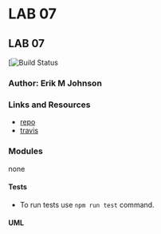 LAB 07
==============================================

## LAB 07
[![Build Status](https://travis-ci.com/erikmjohnson/lab-07-testing.svg?branch=master)

### Author: Erik M Johnson

### Links and Resources
* [repo](https://github.com/erikmjohnson/lab-07-testing)
* [travis](https://travis-ci.com/erikmjohnson/lab-07-testing)

### Modules
none

#### Tests

* To run tests use `npm run test` command.

#### UML